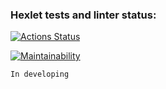 ### Hexlet tests and linter status:
[![Actions Status](https://github.com/gexsay/python-project-50/workflows/hexlet-check/badge.svg)](https://github.com/gexsay/python-project-50/actions)

[![Maintainability](https://api.codeclimate.com/v1/badges/1fc7cd27afaafde006d4/maintainability)](https://codeclimate.com/github/gexsay/gendiff/maintainability)

`In developing`
